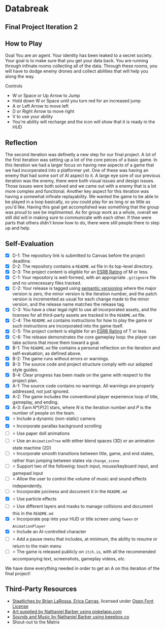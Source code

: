 # Databreak
## Final Project Iteration 2


## How to Play

Goal
You are an agent. Your identity has been leaked to a secret society. Your goal is to make sure that you get your data back. You are running through infinate rooms collecting all of the data. Through these rooms, you will have to dodge enemy drones and collect abilities that will help you along the way. 

Controls
- W or Space or Up Arrow to Jump
- Hold down W or Space until you turn red for an increased jump
- A or Left Arrow to move left
- D or Right Arrow to move right
- V to use your ability
- You're ability will recharge and the icon will show that it is ready in the HUD

## Reflection

The second iteration was definetly a new step for our final project. A lot of the first iteration was setting up a lot of the core peices of a basic game. In this iteration we had a larger focus on having new aspects of a game that we had incorperated into a platformer yet. One of these was having an enemy that had some sort of AI aspect to it. A large eye sore of our previous iteration was the enemy, there were both visual issues and design issues. Those issues were both solved and we came out with a enemy that is a lot more complex and functional. Another key aspect for this iteration was having a somewhat infinate replayability. We wanted the game to be able to be played in a loop basically, so you could play for as long or as little as you'd like. Having this goal get accomplished was something that the group was proud to see be implimented. As for group work as a whole, overall we still did will in making sure to communicate with each other. If thee were parts that others didn't know how to do, there were still people there to step up and help. 

## Self-Evaluation

- [X] D-1: The repository link is submitted to Canvas before the project deadline.
- [X] D-2: The repository contains a <code>README.md</code> file in its top-level directory.
- [X] D-3: The project content is eligible for an <a href="https://www.esrb.org/ratings-guide/">ESRB Rating</a> of M or less.
- [X] C-1: Your repository is well-formed, with an appropriate <code>.gitignore</code> file and no unnecessary files tracked.
- [X] C-2: Your release is tagged using <a href="https://semver.org/">semantic versioning</a> where the major version is zero, the minor version is the iteration number, and the patch version is incremented as usual for each change made to the minor version, and the release name matches the release tag.
- [X] C-3: You have a clear legal right to use all incorporated assets, and the licenses for all third-party assets are tracked in the <code>README.md</code> file.
- [X] C-4: The <code>README.md</code> contains instructions for how to play the game or such instructions are incorporated into the game itself.
- [X] C-5: The project content is eligible for an <a href="https://www.esrb.org/ratings-guide/">ESRB Rating</a> of T or less.
- [X] C-6: The release demonstrates the core gameplay loop: the player can take actions that move them toward a goal.
- [X] B-1: The <code>README.md</code> file contains a personal reflection on the iteration and self-evaluation, as defined above.
- [X] B-2: The game runs without errors or warnings.
- [X] B-3: The source code and project structure comply with our adopted style guides.
- [X] B-4: Clear progress has been made on the game with respect to the project plan.
- [X] A-1: The source code contains no warnings. All warnings are properly addressed, not just ignored.
- [X] A-2: The game includes the conventional player experience loop of title, gameplay, and ending.
- [X] A-3: Earn <em>N</em>*&lceil;<em>P</em>/2&rceil; stars, where <em>N</em> is the iteration number and <em>P</em> is the number of people on the team.
- [X] ⭐ Include a dynamic (non-static) camera
- [X] ⭐ Incorporate parallax background scrolling
- [ ] ⭐ Use paper doll animations
- [ ] ⭐ Use an <code>AnimationTree</code> with either blend spaces (3D) or an animation state machine (2D)
- [ ] ⭐ Incorporate smooth transitions between title, game, and end states, rather than jumping between states via <code>change_scene</code>
- [ ] ⭐ Support two of the following: touch input, mouse/keyboard input, and gamepad input
- [ ] ⭐ Allow the user to control the volume of music and sound effects independently.
- [ ] ⭐ Incorporate juiciness and document it in the <code>README.md</code>
- [X] ⭐ Use particle effects
- [ ] ⭐ Use different layers and masks to manage collisions and document this in the <code>README.md</code>
- [X] ⭐ Incorporate pop into your HUD or title screen using <code>Tween</code> or <code>AnimationPlayer</code>
- [X] ⭐ Include an AI-controlled character
- [ ] ⭐ Add a pause menu that includes, at minimum, the ability to resume or return to the main menu
- [ ] ⭐ The game is released publicly on <code>itch.io</code>, with all the recommended accompanying text, screenshots, gameplay videos, <i>etc.</i>

We have done everything needed in order to get an A on this iteration of the final project!

## Third-Party Resources

- [Staatliches by Brian LaRossa, Erica Carras](https://fonts.google.com/specimen/Staatliches), licensed under [Open Font License](https://scripts.sil.org/cms/scripts/page.php?site_id=nrsi&id=OFL)
- [Art supplied by Nathaniel Barber using piskelapp.com](https://www.piskelapp.com)
- [Sounds and Music by Nathaniel Barber using beepbox.co](https://www.beepbox.co/#9n31s0k0l00e03t2ma7g0fj07r1i0o432T5v1ua0f60m92hc1ea2k02f30req83431d37H_QiBy9asq99900h0E0T1v1u65f0q0x10t51d08A1F2B9Q00d0Pfc47E3b662878T1v1uaaf0q0x10kb1d35A2F0BcQ2d00Pc550E2bg7eT2v1u15f10w4qw02d03w0E0b4h400000000h4g000000014h000000004h400000000p16000000)
- Shout-out to the Matrix

